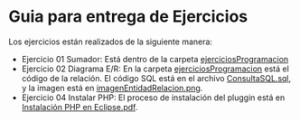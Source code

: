 <h1>Guia para entrega de Ejercicios</h1>
<p>Los ejercicios están realizados de la siguiente manera:</p>

* Ejercicio 01 Sumador: Está dentro de la carpeta [ejerciciosProgramacion](https://github.com/alemolamg/EntornosDesarrollo1DAW/tree/master/Unidad02/ejerciciosProgramacion/src/paquete)
* Ejercicio 02 Diagrama E/R: En la carpeta [ejerciciosProgramacion](https://github.com/alemolamg/EntornosDesarrollo1DAW/tree/master/Unidad02/ejerciciosProgramacion/src/paquete) está el código de la relación. El código SQL está en el archivo [ConsultaSQL.sql](https://github.com/alemolamg/EntornosDesarrollo1DAW/blob/master/Unidad02/ConsultaSQL.sql), y la imagen está en [imagenEntidadRelacion.png](https://github.com/alemolamg/EntornosDesarrollo1DAW/blob/master/Unidad02/imagenEntidadRelacion.png).
* Ejercicio 04 Instalar PHP: El proceso de instalación del pluggin está en [Instalación PHP en Eclipse.pdf](https://github.com/alemolamg/EntornosDesarrollo1DAW/blob/master/Unidad02/Instalación%20PHP%20en%20Eclipse.pdf).

